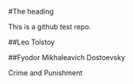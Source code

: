 #The heading

This is a github test repo.

##Leo Tolstoy

##Fyodor Mikhaleavich Dostoevsky

Crime and Punishment
